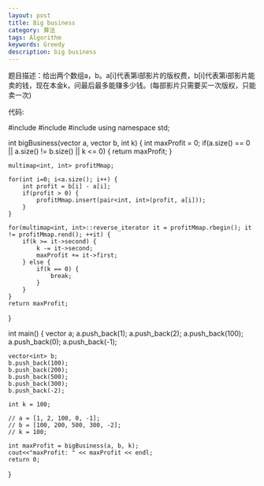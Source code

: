 ```yaml
---
layout: post
title: Big business
category: 算法
tags: Algorithm
keywords: Greedy
description: big business
---
```


题目描述：给出两个数组a，b。a[i]代表第i部影片的版权费，b[i]代表第i部影片能卖的钱，现在本金k，问最后最多能赚多少钱。(每部影片只需要买一次版权，只能卖一次)

代码:

#include<vector>
#include<map>
#include<iostream>
using namespace std;

int bigBusiness(vector<int> a, vector<int> b, int k) {
    int maxProfit = 0;
    if(a.size() == 0 || a.size() != b.size() || k <= 0) {
        return maxProfit;
    }

    multimap<int, int> profitMmap;

    for(int i=0; i<a.size(); i++) {
        int profit = b[i] - a[i];
        if(profit > 0) {
            profitMmap.insert(pair<int, int>(profit, a[i]));
        }
    }

    for(multimap<int, int>::reverse_iterator it = profitMmap.rbegin(); it != profitMmap.rend(); ++it) {
        if(k >= it->second) {
            k -= it->second;
            maxProfit += it->first;
        } else {
            if(k == 0) {
                break;
            }
        }
    }
    return maxProfit;
}

int main() {
    vector<int> a;
    a.push_back(1);
    a.push_back(2);
    a.push_back(100);
    a.push_back(0);
    a.push_back(-1);

    vector<int> b;
    b.push_back(100);
    b.push_back(200);
    b.push_back(500);
    b.push_back(300);
    b.push_back(-2);

    int k = 100;
    
    // a = [1, 2, 100, 0, -1];
    // b = [100, 200, 500, 300, -2];
    // k = 100;
    
    int maxProfit = bigBusiness(a, b, k);
    cout<<"maxProfit: " << maxProfit << endl;
    return 0;
}
